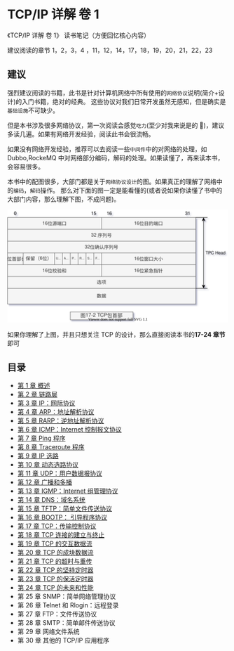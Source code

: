 # TCP/IP 详解 卷 1

《TCP/IP 详解 卷 1》 读书笔记（方便回忆核心内容）

建议阅读的章节 1，2，3，4 ，11，12，14，17，18，19，20，21，22，23

## 建议

强烈建议阅读的书籍，此书是针对计算机网络中所有使用的`网络协议`说明(简介+设计)的入门书籍，绝对的经典。
这些协议对我们日常开发虽然无感知，但是确实是`基础设施`不可缺少。

但是本书涉及很多网络协议，第一次阅读会感觉`吃力`(至少对我来说是的 🐶)，建议多读几遍。如果有网络开发经验，阅读此书会很流畅。

如果没有网络开发经验，推荐可以去阅读一些`中间件`中的对网络的处理，如 Dubbo,RockeMQ 中对网络部分编码，解码的处理。如果读懂了，再来读本书，会容易很多。

本书中的配图很多，大部门都是关于`网络协议设计`的图。如果真正的理解了网络中的`编码`，`解码`操作。
那么对下面的图一定是能看懂的(或者说如果你读懂了书中的大部门内容，那么理解下图，不成问题)。

![TCP-IP-17-2.png](./images/TCP-IP-17-2.svg)

如果你理解了上图，并且只想关注 TCP 的设计，那么直接阅读本书的**17-24 章节**即可

## 目录

- [第 1 章 概述](chapter-01.md)
- [第 2 章 链路层](chapter-02.md)
- [第 3 章 IP：网际协议](chapter-03.md)
- [第 4 章 ARP：地址解析协议](chapter-04.md)
- [第 5 章 RARP：逆地址解析协议](chapter-05.md)
- [第 6 章 ICMP：Internet 控制报文协议](chapter-06.md)
- [第 7 章 Ping 程序](chapter-07.md)
- [第 8 章 Traceroute 程序](chapter-08.md)
- [第 9 章 IP 选路](chapter-08.md)
- [第 10 章 动态选路协议](chapter-10.md)
- [第 11 章 UDP：用户数据报协议](chapter-11.md)
- [第 12 章 广播和多播](chapter-12.md)
- [第 13 章 IGMP：Internet 组管理协议](chapter-13.md)
- [第 14 章 DNS：域名系统](chapter-14.md)
- [第 15 章 TFTP：简单文件传送协议](chapter-15.md)
- [第 16 章 BOOTP： 引导程序协议](chapter-16.md)
- [第 17 章 TCP：传输控制协议](chapter-17.md)
- [第 18 章 TCP 连接的建立与终止](chapter-18.md)
- [第 19 章 TCP 的交互数据流](chapter-19.md)
- [第 20 章 TCP 的成块数据流](chapter-20.md)
- [第 21 章 TCP 的超时与重传](chapter-21.md)
- [第 22 章 TCP 的坚持定时器](chapter-22.md)
- [第 23 章 TCP 的保活定时器](chapter-23.md)
- [第 24 章 TCP 的未来和性能](chapter-24.md)
- 第 25 章 SNMP：简单网络管理协议
- 第 26 章 Telnet 和 Rlogin：远程登录
- 第 27 章 FTP：文件传送协议
- 第 28 章 SMTP：简单邮件传送协议
- 第 29 章 网络文件系统
- 第 30 章 其他的 TCP/IP 应用程序
